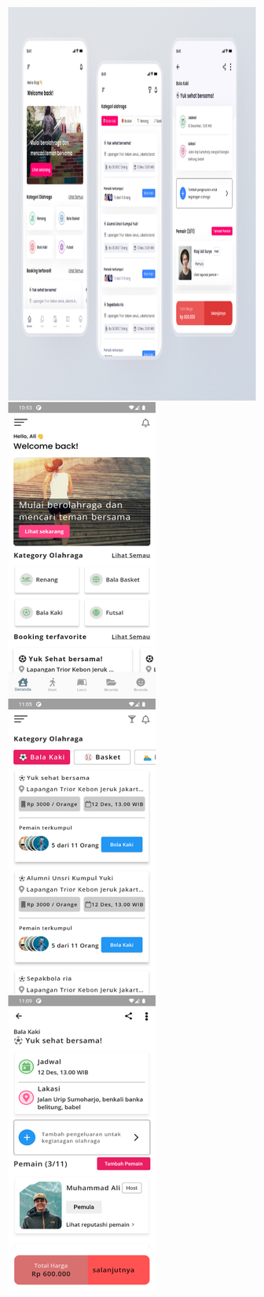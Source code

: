 <img src="https://github.com/mscsapan/PlayTo-App/blob/main/design/design.jpg" height=800 width=950></br>
<img src="https://github.com/mscsapan/PlayTo-App/blob/main/design/ss01.png?raw=true" height=600 width=300>
<img src="https://github.com/mscsapan/PlayTo-App/blob/main/design/ss02.png?raw=true" height=600 width=300>
<img src="https://github.com/mscsapan/PlayTo-App/blob/main/design/ss03.png?raw=true" height=600 width=300>

